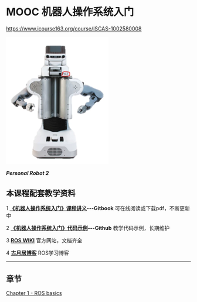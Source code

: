 # MOOC 机器人操作系统入门

https://www.icourse163.org/course/ISCAS-1002580008

<img src="/cover_img/image-20210209184302803.png" alt="image-20210209184302803" style="zoom:50%;" /> 

***Personal Robot 2*** 



## 本课程配套教学资料

1 [**《机器人操作系统入门》课程讲义**](https://sychaichangkun.gitbooks.io/ros-tutorial-icourse163/content/)**---Gitbook**    可在线阅读或下载pdf，不断更新中

2 [**《机器人操作系统入门》代码示例**](https://github.com/DroidAITech/ROS-Academy-for-Beginners)**---Github**     教学代码示例，长期维护

3 [**ROS WIKI**](https://wiki.ros.org/)          官方网站，文档齐全

4 [**古月居博客**](https://www.guyuehome.com/)          ROS学习博客



---

## 章节

[Chapter 1 - ROS basics](./chapter/week1-ros.html)